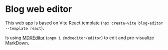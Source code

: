 # Blog web editor

This web app is based on Vite React template (`npx create-vite blog-editor --template react`).

Is using [MDXEditor](https://mdxeditor.dev/editor/docs/getting-started) (`pnpm i @mdxeditor/editor`) to edit and pre-visualize MarkDown.
